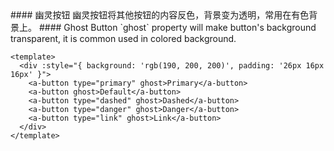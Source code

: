 <cn>
#### 幽灵按钮
幽灵按钮将其他按钮的内容反色，背景变为透明，常用在有色背景上。
</cn>

<us>
#### Ghost Button
`ghost` property will make button's background transparent, it is common used in colored background.
</us>

```tpl
<template>
  <div :style="{ background: 'rgb(190, 200, 200)', padding: '26px 16px 16px' }">
    <a-button type="primary" ghost>Primary</a-button>
    <a-button ghost>Default</a-button>
    <a-button type="dashed" ghost>Dashed</a-button>
    <a-button type="danger" ghost>Danger</a-button>
    <a-button type="link" ghost>Link</a-button>
  </div>
</template>
```
